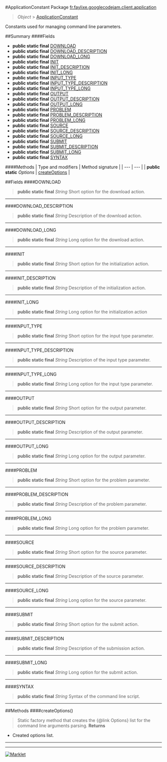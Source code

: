 #ApplicationConstant
Package [fr.faylixe.googlecodejam.client.application](README.md)<br>

> *Object* > [ApplicationConstant](ApplicationConstant.md)

<p>Constants used for managing command
 line parameters.</p>

##Summary
####Fields
* **public static final** [DOWNLOAD](#download)
* **public static final** [DOWNLOAD_DESCRIPTION](#download_description)
* **public static final** [DOWNLOAD_LONG](#download_long)
* **public static final** [INIT](#init)
* **public static final** [INIT_DESCRIPTION](#init_description)
* **public static final** [INIT_LONG](#init_long)
* **public static final** [INPUT_TYPE](#input_type)
* **public static final** [INPUT_TYPE_DESCRIPTION](#input_type_description)
* **public static final** [INPUT_TYPE_LONG](#input_type_long)
* **public static final** [OUTPUT](#output)
* **public static final** [OUTPUT_DESCRIPTION](#output_description)
* **public static final** [OUTPUT_LONG](#output_long)
* **public static final** [PROBLEM](#problem)
* **public static final** [PROBLEM_DESCRIPTION](#problem_description)
* **public static final** [PROBLEM_LONG](#problem_long)
* **public static final** [SOURCE](#source)
* **public static final** [SOURCE_DESCRIPTION](#source_description)
* **public static final** [SOURCE_LONG](#source_long)
* **public static final** [SUBMIT](#submit)
* **public static final** [SUBMIT_DESCRIPTION](#submit_description)
* **public static final** [SUBMIT_LONG](#submit_long)
* **public static final** [SYNTAX](#syntax)

####Methods
| Type and modifiers | Method signature |
| --- | --- |
| **public static** *Options* | [createOptions](#createoptions) |


##Fields
####DOWNLOAD
> **public static final** *String*
Short option for the download action.

---

####DOWNLOAD_DESCRIPTION
> **public static final** *String*
Description of the download action.

---

####DOWNLOAD_LONG
> **public static final** *String*
Long option for the download action.

---

####INIT
> **public static final** *String*
Short option for the initialization action.

---

####INIT_DESCRIPTION
> **public static final** *String*
Description of the initialization action.

---

####INIT_LONG
> **public static final** *String*
Long option for the initialization action

---

####INPUT_TYPE
> **public static final** *String*
Short option for the input type parameter.

---

####INPUT_TYPE_DESCRIPTION
> **public static final** *String*
Description of the input type parameter.

---

####INPUT_TYPE_LONG
> **public static final** *String*
Long option for the input type parameter.

---

####OUTPUT
> **public static final** *String*
Short option for the output parameter.

---

####OUTPUT_DESCRIPTION
> **public static final** *String*
Description of the output parameter.

---

####OUTPUT_LONG
> **public static final** *String*
Long option for the output parameter.

---

####PROBLEM
> **public static final** *String*
Short option for the problem parameter.

---

####PROBLEM_DESCRIPTION
> **public static final** *String*
Description of the problem parameter.

---

####PROBLEM_LONG
> **public static final** *String*
Long option for the problem parameter.

---

####SOURCE
> **public static final** *String*
Short option for the source parameter.

---

####SOURCE_DESCRIPTION
> **public static final** *String*
Description of the source parameter.

---

####SOURCE_LONG
> **public static final** *String*
Long option for the source parameter.

---

####SUBMIT
> **public static final** *String*
Short option for the submit action.

---

####SUBMIT_DESCRIPTION
> **public static final** *String*
Description of the submission action.

---

####SUBMIT_LONG
> **public static final** *String*
Long option for the submit action.

---

####SYNTAX
> **public static final** *String*
Syntax of the command line script.

---


##Methods
####createOptions()
> Static factory method that creates the {@link Options} list
 for the command line arguments parsing.
> **Returns**
* Created options list.


---

---

[![Marklet](https://img.shields.io/badge/Generated%20by-Marklet-green.svg)](https://github.com/Faylixe/marklet)